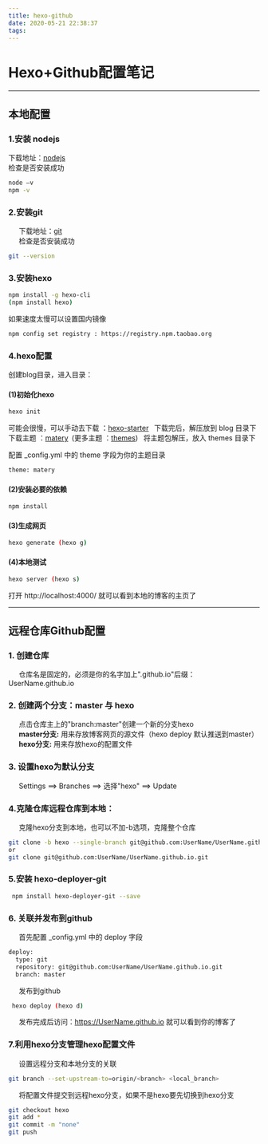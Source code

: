 ```yaml
---
title: hexo-github
date: 2020-05-21 22:38:37
tags:
---
```



  # Hexo+Github配置笔记
  ___


## 本地配置
### 1.安装 nodejs
下载地址：[nodejs](https://nodejs.org/) <br>
检查是否安装成功
```bash
node –v  
npm -v
```
### 2.安装git
&emsp;&ensp;下载地址：[git](https://git-scm.com/downloads) <br>
&emsp;&ensp;检查是否安装成功
```bash
git --version
```

### 3.安装hexo
```bash
npm install -g hexo-cli
(npm install hexo)
```
如果速度太慢可以设置国内镜像
```bash
npm config set registry : https://registry.npm.taobao.org
```

### 4.hexo配置
创建blog目录，进入目录：<br>
#### (1)初始化hexo
```bash
hexo init
```
可能会很慢，可以手动去下载 ：[hexo-starter](https://github.com/hexojs/hexo-starter)
&ensp;下载完后，解压放到 blog 目录下<br>
下载主题 ：[matery](https://github.com/blinkfox/hexo-theme-matery)&ensp;(更多主题 ：[themes](https://hexo.io/themes/))  &ensp;将主题包解压，放入 themes 目录下 <br>

配置 _config.yml 中的 theme 字段为你的主题目录 <br>
```bash
theme: matery
```

#### (2)安装必要的依赖
``` bash
npm install
```
#### (3)生成网页
``` bash
hexo generate (hexo g)
```
#### (4)本地测试
``` bash
hexo server (hexo s)
```
打开 http://localhost:4000/ 就可以看到本地的博客的主页了


---
 ## 远程仓库Github配置  
 ### 1. 创建仓库
 &emsp;&ensp;仓库名是固定的，必须是你的名字加上".github.io"后缀：UserName.github.io
 ### 2. 创建两个分支：master 与 hexo
 &emsp;&ensp;点击仓库主上的"branch:master"创建一个新的分支hexo <br>
 &emsp;&ensp;**master分支:** 用来存放博客网页的源文件（hexo deploy 默认推送到master）<br>
 &emsp;&ensp;**hexo分支:** 用来存放hexo的配置文件
 ### 3. 设置hexo为默认分支
 &emsp;&ensp;Settings ==> Branches ==> 选择"hexo" ==> Update
 ### 4.克隆仓库远程仓库到本地：
  &emsp;&ensp;克隆hexo分支到本地，也可以不加-b选项，克隆整个仓库
 ```bash
 git clone -b hexo --single-branch git@github.com:UserName/UserName.github.io.git
 or
 git clone git@github.com:UserName/UserName.github.io.git
 ```
 ### 5.安装 hexo-deployer-git
 ```bash
  npm install hexo-deployer-git --save
 ```

 ### 6. 关联并发布到github
  &emsp;&ensp;首先配置 _config.yml 中的 deploy 字段
  ```bash
  deploy:
    type: git
    repository: git@github.com:UserName/UserName.github.io.git
    branch: master
  ```
 &emsp;&ensp;发布到github
 ```bash
  hexo deploy (hexo d)
 ```
 &emsp;&ensp;发布完成后访问：https://UserName.github.io 就可以看到你的博客了

 ### 7.利用hexo分支管理hexo配置文件
  &emsp;&ensp;设置远程分支和本地分支的关联
 ```bash
 git branch --set-upstream-to=origin/<branch> <local_branch>
 ```

 &emsp;&ensp;将配置文件提交到远程hexo分支，如果不是hexo要先切换到hexo分支
 ```bash
 git checkout hexo
 git add *
 git commit -m "none"
 git push
 ```
